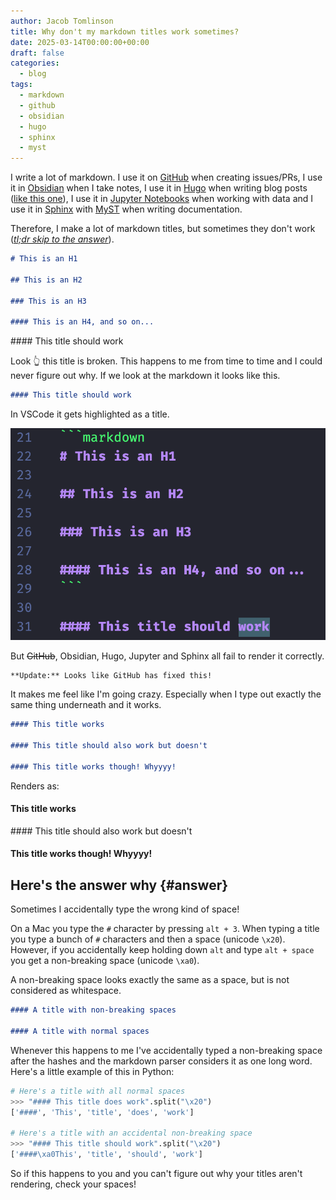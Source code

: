 ```yaml
---
author: Jacob Tomlinson
title: Why don't my markdown titles work sometimes?
date: 2025-03-14T00:00:00+00:00
draft: false
categories:
  - blog
tags:
  - markdown
  - github
  - obsidian
  - hugo
  - sphinx
  - myst
---
```


I write a lot of markdown. I use it on [GitHub](https://github.com/) when creating issues/PRs, I use it in [Obsidian](https://obsidian.md/) when I take notes, I use it in [Hugo](https://gohugo.io/) when writing blog posts ([like this one](https://github.com/jacobtomlinson/website/blob/master/content/posts/2025/2025-03-14-why-cont-my-markdown-titles-work/index.md?plain=1)), I use it in [Jupyter Notebooks](https://jupyter.org/) when working with data and I use it in [Sphinx](https://www.sphinx-doc.org/en/master/) with [MyST](https://myst-parser.readthedocs.io/en/latest/) when writing documentation.

Therefore, I make a lot of markdown titles, but sometimes they don't work ([_tl;dr skip to the answer_](#answer)).

```markdown
# This is an H1

## This is an H2

### This is an H3

#### This is an H4, and so on...
```

#### This title should work

Look 👆 this title is broken. This happens to me from time to time and I could never figure out why. If we look at the markdown it looks like this.

```markdown
#### This title should work
```

In VSCode it gets highlighted as a title. 

![A screenshot showing the VSCode highlighting which highlights the line as a title](./vscode-highlight.png)

But ~~GitHub~~, Obsidian, Hugo, Jupyter and Sphinx all fail to render it correctly.

```info
**Update:** Looks like GitHub has fixed this!
```

It makes me feel like I'm going crazy. Especially when I type out exactly the same thing underneath and it works.

```markdown
#### This title works

#### This title should also work but doesn't

#### This title works though! Whyyyy!
```

Renders as:

#### This title works

#### This title should also work but doesn't

#### This title works though! Whyyyy!

## Here's the answer why {#answer}

Sometimes I accidentally type the wrong kind of space!

On a Mac you type the `#` character by pressing `alt + 3`. When typing a title you type a bunch of `#` characters and then a space (unicode `\x20`). However, if you accidentally keep holding down `alt` and type `alt + space` you get a non-breaking space (unicode `\xa0`).

A non-breaking space looks exactly the same as a space, but is not considered as whitespace.

```markdown
#### A title with non-breaking spaces

#### A title with normal spaces
```

Whenever this happens to me I've accidentally typed a non-breaking space after the hashes and the markdown parser considers it as one long word. Here's a little example of this in Python:

```python
# Here's a title with all normal spaces
>>> "#### This title does work".split("\x20")
['####', 'This', 'title', 'does', 'work']

# Here's a title with an accidental non-breaking space
>>> "#### This title should work".split("\x20")
['####\xa0This', 'title', 'should', 'work']
```

So if this happens to you and you can't figure out why your titles aren't rendering, check your spaces!
